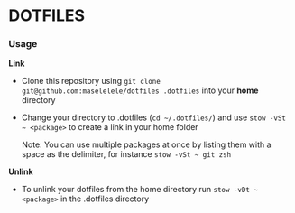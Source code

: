 # DOTFILES

### Usage
**Link**
* Clone this repository using `git clone git@github.com:maselelele/dotfiles .dotfiles` into your **home** directory
* Change your directory to .dotfiles (`cd ~/.dotfiles/`) and use `stow -vSt ~ <package>` to create a link in your home folder

  Note: You can use multiple packages at once by listing them with a space as the delimiter, for instance `stow -vSt ~ git zsh`

**Unlink**
* To unlink your dotfiles from the home directory run `stow -vDt ~ <package>` in the .dotfiles directory
